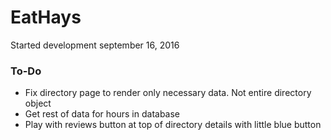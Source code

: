 # EatHays
Started development september 16, 2016

### To-Do

 * Fix directory page to render only necessary data. Not entire directory object 
 * Get rest of data for hours in database
 * Play with reviews button at top of directory details with little blue button
 
 
